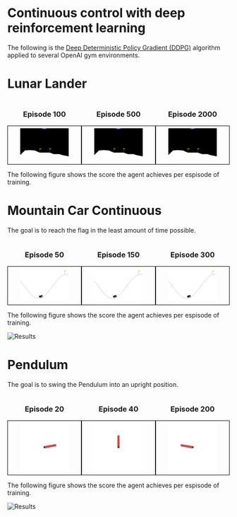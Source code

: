 # Continuous control with deep reinforcement learning
The following is the [Deep Deterministic Policy Gradient (DDPG)](https://arxiv.org/pdf/1509.02971.pdf) algorithm applied to several OpenAI gym environments.

# Lunar Lander

<div style="display: flex;">

  <div style="flex: 1; text-align: center;">
    <h3>Episode 100</h3>
    <div style="border: 1px solid black; padding: 5px; display: inline-block">
      <img src="Lunarlander_results/run100.gif" alt="Image 1" style="max-width: 70%; width: 250px;">
    </div>
  </div>

  <div style="flex: 1; text-align: center;">
    <h3>Episode 500</h3>
    <div style="border: 1px solid black; padding: 5px;; display: inline-block">
      <img src="Lunarlander_results/run500.gif" alt="Image 2" style="max-width: 70%; width: 2500px;">
    </div>
  </div>

  <div style="flex: 1; text-align: center;">
    <h3>Episode 2000</h3>
    <div style="border: 1px solid black; padding: 5px;; display: inline-block">
      <img src="Lunarlander_results/run2000.gif" alt="Image 3" style="max-width: 70%; width: 250px;">
    </div>
  </div>

</div>

The following figure shows the score the agent achieves per espisode of training.

# Mountain Car Continuous

The goal is to reach the flag in the least amount of time possible.

<div style="display: flex;">

  <div style="flex: 1; text-align: center;">
    <h3>Episode 50</h3>
    <div style="border: 1px solid black; padding: 5px; display: inline-block">
      <img src="MountainCar_results/run50.gif" alt="Image 1" style="max-width: 70%; width: 250px;">
    </div>
  </div>

  <div style="flex: 1; text-align: center;">
    <h3>Episode 150</h3>
    <div style="border: 1px solid black; padding: 5px;; display: inline-block">
      <img src="MountainCar_results/run150.gif" alt="Image 2" style="max-width: 70%; width: 250px;">
    </div>
  </div>

  <div style="flex: 1; text-align: center;">
    <h3>Episode 300</h3>
    <div style="border: 1px solid black; padding: 5px;; display: inline-block">
      <img src="MountainCar_results/run300.gif" alt="Image 3" style="max-width: 70%; width: 250px;">
    </div>
  </div>

</div>

The following figure shows the score the agent achieves per espisode of training.

![Results](https://github.com/MattZackey/Deep-Deterministic-Policy-Gradient/blob/main/Results%20Mountain%20Car.png?raw=true) 

# Pendulum

The goal is to swing the Pendulum into an upright position.

<div style="display: flex;">

  <div style="flex: 1; text-align: center;">
    <h3>Episode 20</h3>
    <div style="border: 1px solid black; padding: 5px; display: inline-block">
      <img src="Pendulum_results/run20.gif" alt="Image 1" style="max-width: 70%; width: 180px;">
    </div>
  </div>

  <div style="flex: 1; text-align: center;">
    <h3>Episode 40</h3>
    <div style="border: 1px solid black; padding: 5px;; display: inline-block">
      <img src="Pendulum_results/run40.gif" alt="Image 2" style="max-width: 70%; width: 180px;">
    </div>
  </div>

  <div style="flex: 1; text-align: center;">
    <h3>Episode 200</h3>
    <div style="border: 1px solid black; padding: 5px;; display: inline-block">
      <img src="Pendulum_results/run200.gif" alt="Image 3" style="max-width: 70%; width: 180px;">
    </div>
  </div>

</div>

The following figure shows the score the agent achieves per espisode of training.

![Results](https://github.com/MattZackey/Deep-Deterministic-Policy-Gradient/blob/main/Results%20Pendulum.png?raw=true) 
